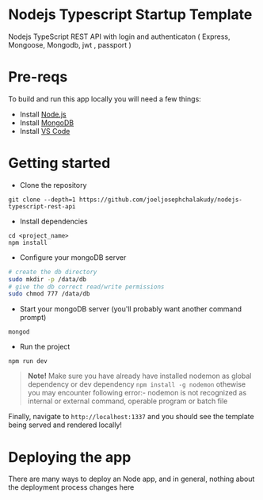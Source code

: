 # Nodejs Typescript Startup Template

Nodejs TypeScript REST API with login and authenticaton ( Express, Mongoose, Mongodb, jwt , passport )

# Pre-reqs

To build and run this app locally you will need a few things:

- Install [Node.js](https://nodejs.org/en/)
- Install [MongoDB](https://docs.mongodb.com/manual/installation/)
- Install [VS Code](https://code.visualstudio.com/)

# Getting started

- Clone the repository

```
git clone --depth=1 https://github.com/joeljosephchalakudy/nodejs-typescript-rest-api
```

- Install dependencies

```
cd <project_name>
npm install
```

- Configure your mongoDB server

```bash
# create the db directory
sudo mkdir -p /data/db
# give the db correct read/write permissions
sudo chmod 777 /data/db
```

- Start your mongoDB server (you'll probably want another command prompt)

```
mongod
```

- Run the project

```
npm run dev
```

> **Note!** Make sure you have already have installed nodemon as global dependency or dev dependency `npm install -g nodemon` othewise you may encounter following error:- nodemon is not recognized as internal or external command, operable program or batch file

Finally, navigate to `http://localhost:1337` and you should see the template being served and rendered locally!

# Deploying the app

There are many ways to deploy an Node app, and in general, nothing about the deployment process changes here
